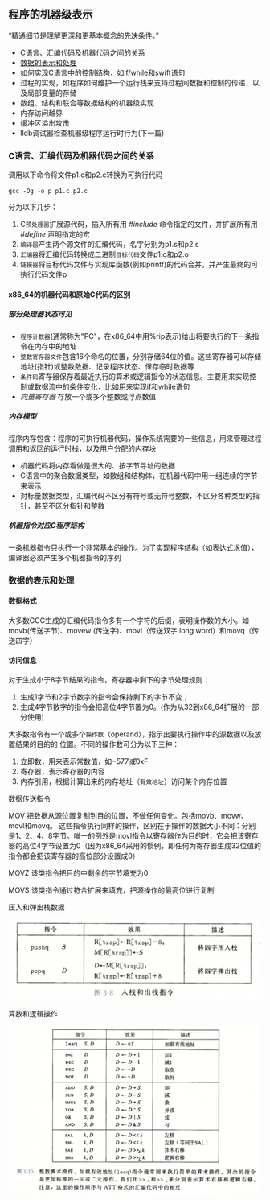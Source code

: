 ## 程序的机器级表示

“精通细节是理解更深和更基本概念的先决条件。”

- [C语言、汇编代码及机器代码之间的关系](#C语言、汇编代码及机器代码之间的关系)
- [数据的表示和处理](#数据的表示和处理)
- 如何实现C语言中的控制结构，如if/while和swift语句
- 过程的实现，如程序如何维护一个运行栈来支持过程间数据和控制的传递，以及局部变量的存储
- 数组、结构和联合等数据结构的机器级实现
- 内存访问越界
- 缓冲区溢出攻击 
- lldb调试器检查机器级程序运行时行为(下一篇)

### C语言、汇编代码及机器代码之间的关系

调用以下命令将文件p1.c和p2.c转换为可执行代码
```
gcc -Og -o p p1.c p2.c
```
分为以下几步：

1. C`预处理器`扩展源代码，插入所有用 *#include* 命令指定的文件，并扩展所有用 *#define* 声明指定的宏
2. `编译器`产生两个源文件的汇编代码，名字分别为p1.s和p2.s
3. `汇编器`将汇编代码转换成二进制`目标代码`文件p1.o和p2.o
4. `链接器`将目标代码文件与实现库函数(例如printf)的代码合并，并产生最终的可执行代码文件p

#### x86_64的机器代码和原始C代码的区别

##### 部分处理器状态可见

- `程序计数器`(通常称为"PC"，在x86_64中用%rip表示)给出将要执行的下一条指令在内存中的地址
- `整数寄存器文件`包含16个命名的位置，分别存储64位的值。这些寄存器可以存储地址(指针)或整数数据、记录程序状态、保存临时数据等
- `条件码`寄存器保存着最近执行的算术或逻辑指令的状态信息。主要用来实现控制或数据流中的条件变化，比如用来实现if和while语句
- *向量寄存器* 存放一个或多个整数或浮点数值

##### 内存模型

程序内存包含：程序的可执行机器代码，操作系统需要的一些信息，用来管理过程调用和返回的运行时栈，以及用户分配的内存块

- 机器代码将内存看做是很大的、按字节寻址的数据
- C语言中的聚合数据类型，如数组和结构体，在机器代码中用一组连续的字节来表示
- 对标量数据类型，汇编代码不区分有符号或无符号整数，不区分各种类型的指针，甚至不区分指针和整数

##### 机器指令对应C程序结构

一条机器指令只执行一个非常基本的操作。为了实现程序结构（如表达式求值），编译器必须产生多个机器指令的序列

### 数据的表示和处理

#### 数据格式
大多数GCC生成的汇编代码指令多有一个字符的后缀，表明操作数的大小。如movb(传送字节)、movew
(传送字)、movl（传送双字 long word）和movq（传送四字）

#### 访问信息
对于生成小于8字节结果的指令，寄存器中剩下的字节处理规则：
1. 生成1字节和2字节数字的指令会保持剩下的字节不变；
2. 生成4字节数字的指令会把高位4字节置为0。(作为从32到x86_64扩展的一部分使用)

大多数指令有一个或多个`操作数`（operand），指示出要执行操作中的源数据以及放置结果的目的的
位置。不同的操作数可分为以下三种：
1. 立即数，用来表示常数值，如$-577或$0xF
2. 寄存器，表示寄存器的内容
3. 内存引用，根据计算出来的内存地址（`有效地址`）访问某个内存位置

数据传送指令

MOV
把数据从源位置复制到目的位置，不做任何变化。包括movb、movw、movl和movq。
这些指令执行同样的操作，区别在于操作的数据大小不同：分别是1、2、4、8字节。唯一的例外是movl指令以寄存器作为目的时，它会把该寄存器的高位4字节设置为0（因为x86_64采用的惯例，即任何为寄存器生成32位值的指令都会把该寄存器的高位部分设置成0）

MOVZ
该类指令把目的中剩余的字节填充为0

MOVS
该类指令通过符合扩展来填充，把源操作的最高位进行复制

压入和弹出栈数据

![栈操作](/images/csapp_stack_operation.png)

算数和逻辑操作

![算数和逻辑操作](/images/csapp_and_or_operation.png)
  



